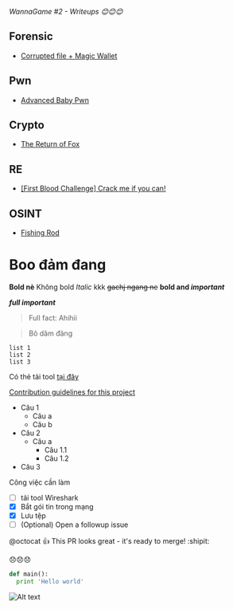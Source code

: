 *WannaGame \#2 - Writeups :blush::blush::blush:*
## Forensic
- [Corrupted file + Magic Wallet](Forensic/README.md)
## Pwn
- [Advanced Baby Pwn](Pwn/README.md)
## Crypto
- [The Return of Fox](Crypto/README.md)
## RE
- [\[First Blood Challenge\] Crack me if you can!](RE/README.md)
## OSINT
- [Fishing Rod](OSINT/README.md)
















# Boo đảm đang
**Bold nè** Không bold
*Italic* kkk
~~gachj ngang ne~~
**bold and _important_**

***full important***
>Full fact: Ahihii

>Bô dâm đãng

```
list 1
list 2
list 3
```

Có thẻ tải tool [tại đây](https://facebook.com)

[Contribution guidelines for this project](docs/CONTRIBUTING.md)

- Câu 1
  - Câu a
  - Câu b
- Câu 2
  - Câu a
    - Câu 1.1
    - Câu 1.2
- Câu 3


Công việc cần làm
- [ ] tải tool Wireshark
- [x] Bắt gói tin trong mạng
- [x] Lưu tệp
- [ ] \(Optional) Open a followup issue

@octocat :+1: This PR looks great - it's ready to merge! :shipit:

:disappointed::disappointed::disappointed:

```python
def main():
  print 'Hello world'
 ```

 ![Alt text](https://github.com/minhgalaxy/WannaGame2/blob/master/6f0160a8da73fa132bd89cda6ff6061d.jpg?raw=true "Hình ảnh title")

 
 
